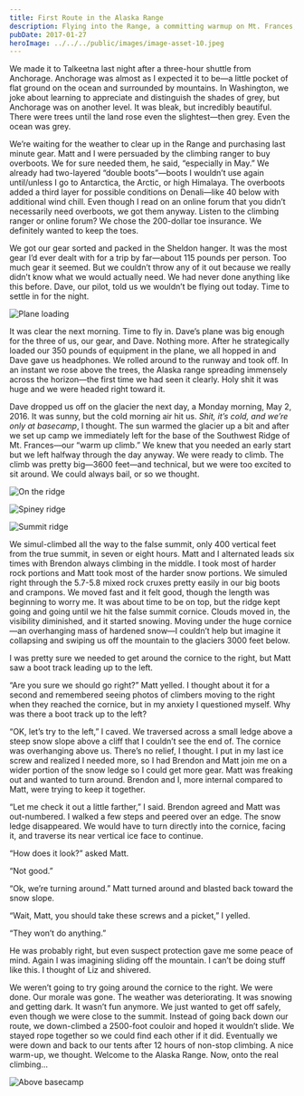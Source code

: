 ```yaml
---
title: First Route in the Alaska Range
description: Flying into the Range, a committing warmup on Mt. Frances, and a long first day.
pubDate: 2017-01-27
heroImage: ../../../public/images/image-asset-10.jpeg
---
```


We made it to Talkeetna last night after a three-hour shuttle from Anchorage. Anchorage was almost as I expected it to be—a little pocket of flat ground on the ocean and surrounded by mountains. In Washington, we joke about learning to appreciate and distinguish the shades of grey, but Anchorage was on another level. It was bleak, but incredibly beautiful. There were trees until the land rose even the slightest—then grey. Even the ocean was grey.

We’re waiting for the weather to clear up in the Range and purchasing last minute gear. Matt and I were persuaded by the climbing ranger to buy overboots. We for sure needed them, he said, “especially in May.” We already had two-layered “double boots”—boots I wouldn’t use again until/unless I go to Antarctica, the Arctic, or high Himalaya. The overboots added a third layer for possible conditions on Denali—like 40 below with additional wind chill. Even though I read on an online forum that you didn’t necessarily need overboots, we got them anyway. Listen to the climbing ranger or online forum? We chose the 200-dollar toe insurance. We definitely wanted to keep the toes.

We got our gear sorted and packed in the Sheldon hanger. It was the most gear I’d ever dealt with for a trip by far—about 115 pounds per person. Too much gear it seemed. But we couldn’t throw any of it out because we really didn’t know what we would actually need. We had never done anything like this before. Dave, our pilot, told us we wouldn’t be flying out today. Time to settle in for the night.

![Plane loading](/images/image-asset-11.jpeg)

It was clear the next morning. Time to fly in. Dave’s plane was big enough for the three of us, our gear, and Dave. Nothing more. After he strategically loaded our 350 pounds of equipment in the plane, we all hopped in and Dave gave us headphones. We rolled around to the runway and took off. In an instant we rose above the trees, the Alaska range spreading immensely across the horizon—the first time we had seen it clearly. Holy shit it was huge and we were headed right toward it.

Dave dropped us off on the glacier the next day, a Monday morning, May 2, 2016. It was sunny, but the cold morning air hit us. _Shit, it’s cold, and we’re only at basecamp_, I thought. The sun warmed the glacier up a bit and after we set up camp we immediately left for the base of the Southwest Ridge of Mt. Frances—our “warm up climb.” We knew that you needed an early start but we left halfway through the day anyway. We were ready to climb. The climb was pretty big—3600 feet—and technical, but we were too excited to sit around. We could always bail, or so we thought.

![On the ridge](/images/image-asset-12.jpeg)

![Spiney ridge](/images/image-asset-13.jpeg)

![Summit ridge](/images/image-asset-14.jpeg)

We simul-climbed all the way to the false summit, only 400 vertical feet from the true summit, in seven or eight hours. Matt and I alternated leads six times with Brendon always climbing in the middle. I took most of harder rock portions and Matt took most of the harder snow portions. We simuled right through the 5.7-5.8 mixed rock cruxes pretty easily in our big boots and crampons. We moved fast and it felt good, though the length was beginning to worry me. It was about time to be on top, but the ridge kept going and going until we hit the false summit cornice. Clouds moved in, the visibility diminished, and it started snowing. Moving under the huge cornice—an overhanging mass of hardened snow—I couldn’t help but imagine it collapsing and swiping us off the mountain to the glaciers 3000 feet below.

I was pretty sure we needed to get around the cornice to the right, but Matt saw a boot track leading up to the left.

“Are you sure we should go right?” Matt yelled. I thought about it for a second and remembered seeing photos of climbers moving to the right when they reached the cornice, but in my anxiety I questioned myself. Why was there a boot track up to the left?

“OK, let’s try to the left,” I caved. We traversed across a small ledge above a steep snow slope above a cliff that I couldn’t see the end of. The cornice was overhanging above us. There’s no relief, I thought. I put in my last ice screw and realized I needed more, so I had Brendon and Matt join me on a wider portion of the snow ledge so I could get more gear. Matt was freaking out and wanted to turn around. Brendon and I, more internal compared to Matt, were trying to keep it together.

“Let me check it out a little farther,” I said. Brendon agreed and Matt was out-numbered. I walked a few steps and peered over an edge. The snow ledge disappeared. We would have to turn directly into the cornice, facing it, and traverse its near vertical ice face to continue.

“How does it look?” asked Matt.

“Not good.”

“Ok, we’re turning around.” Matt turned around and blasted back toward the snow slope.

“Wait, Matt, you should take these screws and a picket,” I yelled.

“They won’t do anything.”

He was probably right, but even suspect protection gave me some peace of mind. Again I was imagining sliding off the mountain. I can’t be doing stuff like this. I thought of Liz and shivered.

We weren’t going to try going around the cornice to the right. We were done. Our morale was gone. The weather was deteriorating. It was snowing and getting dark. It wasn’t fun anymore. We just wanted to get off safely, even though we were close to the summit. Instead of going back down our route, we down-climbed a 2500-foot couloir and hoped it wouldn’t slide. We stayed rope together so we could find each other if it did. Eventually we were down and back to our tents after 12 hours of non-stop climbing. A nice warm-up, we thought. Welcome to the Alaska Range. Now, onto the real climbing…

![Above basecamp](/images/image-asset-15.jpeg)


